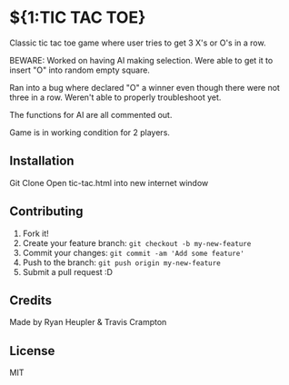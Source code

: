# ${1:TIC TAC TOE}
 Classic tic tac toe game where user tries to get 3 X's or O's in a row.

 BEWARE: Worked on having AI making selection. Were able to get it to insert "O"
 into random empty square.

 Ran into a bug where declared "O" a winner even though there were not three in
 a row. Weren't able to properly troubleshoot yet.

 The functions for AI are all commented out.

 Game is in working condition for 2 players.

## Installation
Git Clone
Open tic-tac.html into new internet window

## Contributing
1. Fork it!
2. Create your feature branch: `git checkout -b my-new-feature`
3. Commit your changes: `git commit -am 'Add some feature'`
4. Push to the branch: `git push origin my-new-feature`
5. Submit a pull request :D

## Credits
Made by Ryan Heupler & Travis Crampton


## License

MIT
